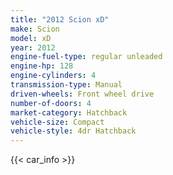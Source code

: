 ```yaml
---
title: "2012 Scion xD"
make: Scion
model: xD
year: 2012
engine-fuel-type: regular unleaded
engine-hp: 128
engine-cylinders: 4
transmission-type: Manual
driven-wheels: Front wheel drive
number-of-doors: 4
market-category: Hatchback
vehicle-size: Compact
vehicle-style: 4dr Hatchback
---
```


{{< car_info >}}
